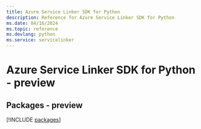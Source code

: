 ```yaml
---
title: Azure Service Linker SDK for Python
description: Reference for Azure Service Linker SDK for Python
ms.date: 04/16/2024
ms.topic: reference
ms.devlang: python
ms.service: servicelinker
---
```

# Azure Service Linker SDK for Python - preview
## Packages - preview
[!INCLUDE [packages](service-linker-index.md)]